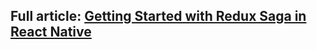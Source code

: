 ## Full article: [Getting Started with Redux Saga in React Native](https://www.c-sharpcorner.com/article/getting-started-with-redux-saga-in-react-native/)
